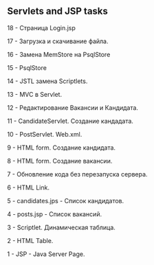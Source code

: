 Servlets and JSP tasks
----------------------

18 - Страница Login.jsp

17 - Загрузка и скачивание файла.

16 - Замена MemStore на PsqlStore

15 - PsqlStore

14 - JSTL замена Scriptlets.

13 - MVC в Servlet.

12 - Редактирование Вакансии и Кандидата.

11 - CandidateServlet. Создание кандадата.

10 - PostServlet. Web.xml.

9 - HTML form. Создание кандидата.

8 - HTML form. Создание вакансии.

7 - Обновление кода без перезапуска сервера. 

6 - HTML Link.

5 - candidates.jps - Список кандидатов.

4 - posts.jsp - Список вакансий.

3 - Scriptlet. Динамическая таблица.

2 - HTML Table.

1 - JSP - Java Server Page.
